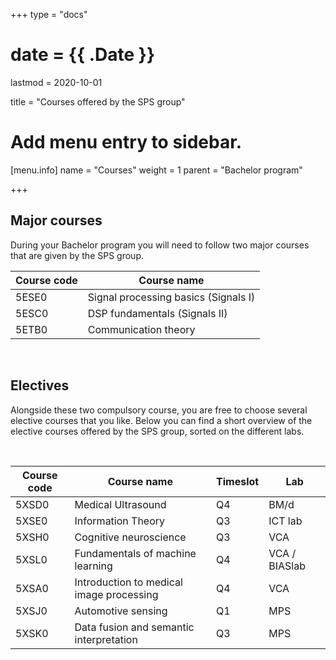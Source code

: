 +++
type = "docs"

# date = {{ .Date }}
lastmod = 2020-10-01

title = "Courses offered by the SPS group"

# Add menu entry to sidebar.
[menu.info]
  name = "Courses"
  weight = 1
  parent = "Bachelor program"

+++


## Major courses
During your Bachelor program you will need to follow two major courses that are given by the SPS group.

| Course code   | Course name                             |
|---------------|-----------------------------------------|
|    5ESE0      |   Signal processing basics (Signals I)  |
|    5ESC0      |   DSP fundamentals (Signals II)         |
|    5ETB0      |   Communication theory                  |

<br>


## Electives
Alongside these two compulsory course, you are free to choose several elective courses that you like. Below you can find a short overview of the elective courses offered by the SPS group, sorted on the different labs.

<br>

| Course code   | Course name                             | Timeslot      | Lab         |
|---------------|-----------------------------------------|---------------|-------------|
|    5XSD0      |   Medical Ultrasound                    | Q4            | BM/d        |
|    5XSE0      |   Information Theory                    | Q3            | ICT lab     |
|    5XSH0      |   Cognitive neuroscience                | Q3            | VCA         |
|    5XSL0      |   Fundamentals of machine learning      | Q4            | VCA / BIASlab         |
|    5XSA0      |   Introduction to medical image processing | Q4         | VCA         |
|    5XSJ0      |   Automotive sensing                    | Q1            | MPS         |
|    5XSK0      |   Data fusion and semantic interpretation | Q3          | MPS         |


<!-- 
#### Bayesian Intelligent Autonomous Systems Lab
| Course code   | Course name                             |
|---------------|-----------------------------------------|
|    Unknown    |   Unknown                               |

<br>

####  Biomedical Diagnostics Lab
| Course code   | Course name                             |
|---------------|-----------------------------------------|
|[5XSD0](https://osiris.tue.nl/osiris_student_tueprd/OnderwijsCatalogusSelect.do?selectie=cursus&collegejaar=2017&cursus=5XSD0&taal=en)| Medical Ultrasound|
|[5XSI0](https://osiris.tue.nl/osiris_student_tueprd/OnderwijsCatalogusSelect.do?selectie=cursus&collegejaar=2017&cursus=5XSI0&taal=en)|Applied signal processing basics|

<br>

#### Information and Communication Theory Lab
| Course code   | Course name                             |
|---------------|-----------------------------------------|
|[5XSE0](https://osiris.tue.nl/osiris_student_tueprd/OnderwijsCatalogusSelect.do?selectie=cursus&collegejaar=2019&cursus=5XSE0&taal=en)|Information Theory|

<br>

#### Lighting and IoT Lab
| Course code   | Course name                             |
|---------------|-----------------------------------------|
|   Unknown     |       Unknown                           |

<br>

#### Neu3CA
| Course code   | Course name                             |
|---------------|-----------------------------------------|
| Unknown       |    Unknown                              |

<br>

#### Mobile Perception Systems Lab
| Course code   | Course name                             |
|---------------|-----------------------------------------|
|  [5XSJ0](https://osiris.tue.nl/osiris_student_tueprd/OnderwijsCatalogusSelect.do?selectie=cursus&collegejaar=2020&cursus=5XSJ0&taal=en) | Automotive sensing |
|  [5XSK0](https://osiris.tue.nl/osiris_student_tueprd/OnderwijsCatalogusSelect.do?selectie=cursus&collegejaar=2020&cursus=5XSK0&taal=en) | Data fusion & semantic interpretation|

<br>

#### Video Coding & Architectures
| Course code   | Course name                             |
|---------------|-----------------------------------------|
|[5XSA0](https://osiris.tue.nl/osiris_student_tueprd/OnderwijsCatalogusZoekCursus.do])| Introduction to medical image processing |
|[5XSL0](https://osiris.tue.nl/osiris_student_tueprd/OnderwijsCatalogusZoekCursus.do)| Fundamentals of machine learning| -->
